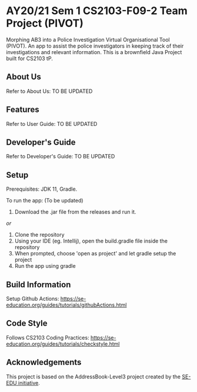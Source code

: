 # AY20/21 Sem 1 CS2103-F09-2 Team Project (PIVOT)

Morphing AB3 into a Police Investigation Virtual Organisational Tool (PIVOT). An app to assist the police investigators in keeping track of their investigations and relevant information. This is a brownfield Java Project built for CS2103 tP.

## About Us
Refer to About Us: TO BE UPDATED

## Features
Refer to User Guide: TO BE UPDATED

## Developer's Guide
Refer to Developer's Guide: TO BE UPDATED

## Setup

Prerequisites: JDK 11, Gradle.

To run the app: (To be updated)
1. Download the .jar file from the releases and run it.

_or_


1. Clone the repository
2. Using your IDE (eg. Intellij), open the build.gradle file inside the repository
3. When prompted, choose 'open as project' and let gradle setup the project
4. Run the app using gradle

## Build Information
Setup Github Actions: https://se-education.org/guides/tutorials/githubActions.html

## Code Style
Follows CS2103 Coding Practices: https://se-education.org/guides/tutorials/checkstyle.html

## Acknowledgements
This project is based on the AddressBook-Level3 project created by the [SE-EDU initiative](https://se-education.org).
